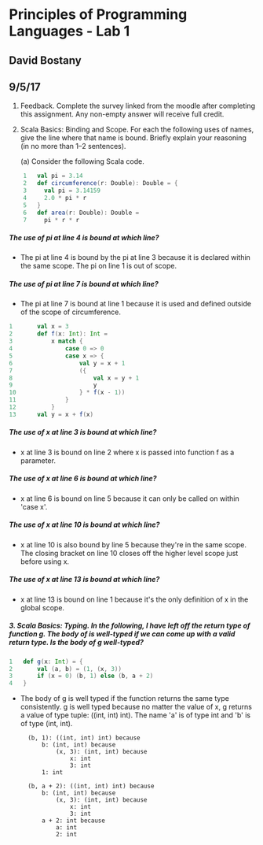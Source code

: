 # Principles of Programming Languages - Lab 1
## David Bostany
## 9/5/17

1. Feedback. Complete the survey linked from the moodle after completing this assignment.
Any non-empty answer will receive full credit.

2. Scala Basics: Binding and Scope. For each the following uses of names, give the line where
that name is bound. Briefly explain your reasoning (in no more than 1–2 sentences).

    (a) Consider the following Scala code.

```Scala
    1   val pi = 3.14
    2   def circumference(r: Double): Double = {
    3     val pi = 3.14159
    4     2.0 * pi * r
    5   }
    6   def area(r: Double): Double =
    7     pi * r * r
```
##### The use of pi at line 4 is bound at which line?
- The pi at line 4 is bound by the pi at line 3 because it is declared within the same scope. The pi on line 1 is out of scope.

##### The use of pi at line 7 is bound at which line?
- The pi at line 7 is bound at line 1 because it is used and defined outside of the scope of circumference.

```Scala
1       val x = 3
2       def f(x: Int): Int =
3           x match {
4               case 0 => 0
5               case x => {
6                   val y = x + 1
7                   ({
8                       val x = y + 1
9                       y
10                  } * f(x - 1))
11              }
12          }
13      val y = x + f(x)
```

##### The use of x at line 3 is bound at which line?
- x at line 3 is bound on line 2 where x is passed into function f as a parameter.

##### The use of x at line 6 is bound at which line?
- x at line 6 is bound on line 5 because it can only be called on within 'case x'.

##### The use of x at line 10 is bound at which line?
- x at line 10 is also bound by line 5 because they're in the same scope. The closing bracket on line 10 closes off the higher level scope just before using x. 

##### The use of x at line 13 is bound at which line?
- x at line 13 is bound on line 1 because it's the only definition of x in the global scope.

##### 3. Scala Basics: Typing. In the following, I have left off the return type of function g. The body of is well-typed if we can come up with a valid return type. Is the body of g well-typed?

```Scala
1   def g(x: Int) = {
2       val (a, b) = (1, (x, 3))
3       if (x = 0) (b, 1) else (b, a + 2)
4   }
```
- The body of g is well typed if the function returns the same type consistently. g is well typed because no matter the value of x, g returns a value of type tuple: ((int, int) int). The name 'a' is of type int and 'b' is of type (int, int).

        (b, 1): ((int, int) int) because
            b: (int, int) because
                (x, 3): (int, int) because
                    x: int
                    3: int
            1: int

        (b, a + 2): ((int, int) int) because
            b: (int, int) because
                (x, 3): (int, int) because
                    x: int
                    3: int
            a + 2: int because
                a: int
                2: int
